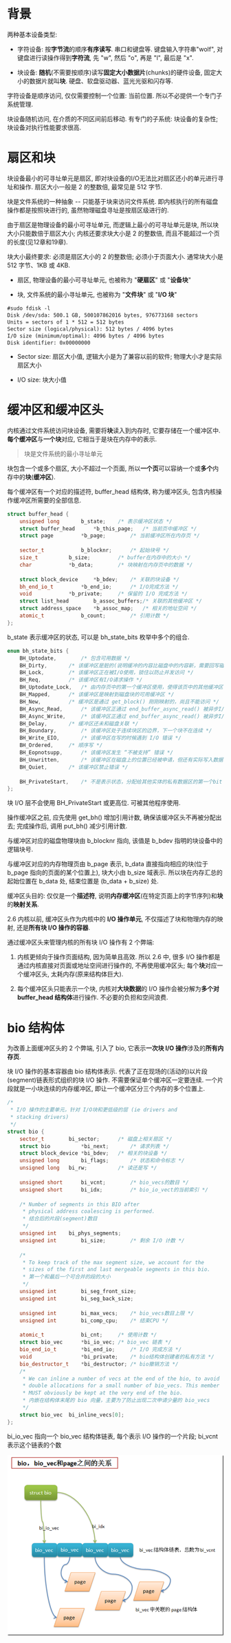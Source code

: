 
# 背景

两种基本设备类型:

* 字符设备: 按**字节流**的顺序**有序读写**. 串口和键盘等. 键盘输入字符串"wolf", 对键盘进行读操作得到**字符流**, 先 "w", 然后 "o", 再是 "l", 最后是 "x".

* 块设备: **随机**(不需要按顺序)读写**固定大小数据片**(chunks)的硬件设备, 固定大小的数据片就叫**块**. 硬盘、软盘驱动器、蓝光光驱和闪存等.

字符设备是顺序访问, 仅仅需要控制一个位置: 当前位置. 所以不必提供一个专门子系统管理.

块设备随机访问, 在介质的不同区间前后移动. 有专门的子系统: 块设备的复杂性; 块设备对执行性能要求很高.

# 扇区和块

块设备最小的可寻址单元是扇区, 即对块设备的I/O无法比对扇区还小的单元进行寻址和操作. 扇区大小一般是 2 的整数倍, 最常见是 512 字节.

块是文件系统的一种抽象 -- 只能基于块来访问文件系统. 即内核执行的所有磁盘操作都是按照块进行的, 虽然物理磁盘寻址是按扇区级进行的.

由于扇区是物理设备的最小可寻址单元, 而逻辑上最小的可寻址单元是块, 所以块大小只能数倍于扇区大小; 内核还要求块大小是 2 的整数倍, 而且不能超过一个页的长度(见12章和19章).

块大小最终要求: 必须是扇区大小的 2 的整数倍; 必须小于页面大小. 通常块大小是 512 字节、1KB 或 4KB.

* 扇区, 物理设备的最小可寻址单元, 也被称为 "**硬扇区**" 或 "**设备块**"

* 块, 文件系统的最小寻址单元, 也被称为 "**文件块**" 或 "**I/O 块**"


```
#sudo fdisk -l
Disk /dev/sda: 500.1 GB, 500107862016 bytes, 976773168 sectors
Units = sectors of 1 * 512 = 512 bytes
Sector size (logical/physical): 512 bytes / 4096 bytes
I/O size (minimum/optimal): 4096 bytes / 4096 bytes
Disk identifier: 0x00000000
```

* Sector size: 扇区大小值, 逻辑大小是为了兼容以前的软件; 物理大小才是实际扇区大小

* I/O size: 块大小值

# 缓冲区和缓冲区头

内核通过文件系统访问块设备, 需要将**块**读入到内存时, 它要存储在一个缓冲区中. **每个缓冲区**与**一个块**对应, 它相当于是块在内存中的表示.

> 块是文件系统的最小寻址单元

块包含一个或多个扇区, 大小不超过一个页面, 所以**一个页**可以容纳一个或**多个**内存中的**块**(**缓冲区**).

每个缓冲区有一个对应的描述符, buffer_head 结构体, 称为缓冲区头, 包含内核操作缓冲区所需要的全部信息.

```cpp
struct buffer_head {
    unsigned long 		b_state;	/* 表示缓冲区状态 */
    struct buffer_head 		*b_this_page;	/* 当前页中缓冲区 */
    struct page 		*b_page;     	/* 当前缓冲区所在内存页 */

    sector_t 			b_blocknr;   	/* 起始块号 */
    size_t 			b_size;      	/* buffer在内存中的大小 */
    char 			*b_data;    	/* 块映射在内存页中的数据 */

    struct block_device 	*b_bdev; 	/* 关联的块设备 */
    bh_end_io_t 		*b_end_io;  	/* I/O完成方法 */
    void 			*b_private;   	/* 保留的 I/O 完成方法 */
    struct list_head 		b_assoc_buffers;/* 关联的其他缓冲区 */
    struct address_space	*b_assoc_map;	/* 相关的地址空间 */
    atomic_t 			b_count;      	/* 引用计数 */
};
```

b_state 表示缓冲区的状态, 可以是 bh_state_bits 枚举中多个的组合.

```cpp
enum bh_state_bits {
    BH_Uptodate,    	/* 包含可用数据 */
    BH_Dirty,    	/* 该缓冲区是脏的(说明缓冲的内容比磁盘中的内容新，需要回写磁盘) */
    BH_Lock,    	/* 该缓冲区正在被I/O使用，锁住以防止并发访问 */
    BH_Req,        	/* 该缓冲区有I/O请求操作 */
    BH_Uptodate_Lock,	/* 由内存页中的第一个缓冲区使用，使得该页中的其他缓冲区 */
    BH_Mapped,    	/* 该缓冲区是映射到磁盘块的可用缓冲区 */
    BH_New,        	/* 缓冲区是通过 get_block() 刚刚映射的，尚且不能访问 */
    BH_Async_Read,    	/* 该缓冲区正通过 end_buffer_async_read() 被异步I/O读操作使用 */
    BH_Async_Write,    	/* 该缓冲区正通过 end_buffer_async_read() 被异步I/O写操作使用 */
    BH_Delay,    	/* 缓冲区还未和磁盘关联 */
    BH_Boundary,    	/* 该缓冲区处于连续块区的边界，下一个块不在连续 */
    BH_Write_EIO,    	/* 该缓冲区在写的时候遇到 I/O 错误 */
    BH_Ordered,    	/* 顺序写 */
    BH_Eopnotsupp,    	/* 该缓冲区发生 “不被支持” 错误 */
    BH_Unwritten,    	/* 该缓冲区在磁盘上的位置已经被申请，但还有实际写入数据 */
    BH_Quiet,    	/* 该缓冲区禁止错误 */

    BH_PrivateStart,	/* 不是表示状态，分配给其他实体的私有数据区的第一个bit */
};
```

块 I/O 层不会使用 BH_PrivateStart 或更高位. 可被其他程序使用.

操作缓冲区之前, 应先使用 get_bh() 增加引用计数, 确保该缓冲区头不再被分配出去; 完成操作后, 调用 put_bh() 减少引用计数.

与缓冲区对应的磁盘物理块由 b_blocknr 指向, 该值是 b_bdev 指明的块设备中的逻辑块号.

与缓冲区对应的内存物理页由 b_page 表示, b_data 直接指向相应的块(位于 b_page 指向的页面的某个位置上), 块大小由 b_size 域表示. 所以块在内存汇总的起始位置在 b_data 处, 结束位置是 (b_data + b_size) 处.

缓冲区头目的: 仅仅是一个**描述符**, 说明**内存缓冲区**(在特定页面上的字节序列)和**块**的**映射关系**.

2.6 内核以前, 缓冲区头作为内核中的 **I/O 操作单元**, 不仅描述了块和物理内存的映射, 还是**所有块 I/O 操作的容器**.

通过缓冲区头来管理内核的所有块 I/O 操作有 2 个弊端:

1. 内核更倾向于操作页面结构, 因为简单且高效. 所以 2.6 中, 很多 I/O 操作都是通过内核直接对页面或地址空间进行操作的, 不再使用缓冲区头; 每个**块**对应一个缓冲区头, 太耗内存(原来结构体巨大).

2. 每个缓冲区头只能表示一个块, 内核对**大块数据**的 I/O 操作会被分解为**多个对 buffer_head 结构体**进行操作. 不必要的负担和空间浪费.

# bio 结构体

为改善上面缓冲区头的 2 个弊端, 引入了 bio, 它表示**一次块 I/O 操作**涉及的**所有内存页**.

块 I/O 操作的基本容器由 bio 结构体表示. 代表了正在现场的(活动的)以片段(segment)链表形式组织的块 I/O 操作. 不需要保证单个缓冲区一定要连续. 一个片段就是一小块连续的内存缓冲区, 即让一个缓冲区分三个内存的多个位置上.

```cpp
/*
 * I/O 操作的主要单元，针对 I/O块和更低级的层 (ie drivers and
 * stacking drivers)
 */
struct bio {
    sector_t      	bi_sector;    	/* 磁盘上相关扇区 */
    struct bio        	*bi_next;    	/* 请求列表 */
    struct block_device	*bi_bdev; 	/* 相关的块设备 */
    unsigned long     	bi_flags;    	/* 状态和命令标志 */
    unsigned long	bi_rw;        	/* 读还是写 */

    unsigned short   	bi_vcnt;    	/* bio_vecs的数目 */
    unsigned short   	bi_idx;        	/* bio_io_vect的当前索引 */

    /* Number of segments in this BIO after
     * physical address coalescing is performed.
     * 结合后的片段(segment)数目
     */
    unsigned int	bi_phys_segments;
    unsigned int        bi_size;    	/* 剩余 I/O 计数 */

    /*
     * To keep track of the max segment size, we account for the
     * sizes of the first and last mergeable segments in this bio.
     * 第一个和最后一个可合并的段的大小
     */
    unsigned int        bi_seg_front_size;
    unsigned int        bi_seg_back_size;

    unsigned int        bi_max_vecs; 	/* bio_vecs数目上限 */
    unsigned int        bi_comp_cpu;    /* 结束CPU */

    atomic_t        	bi_cnt;    	/* 使用计数 */
    struct bio_vec   	*bi_io_vec;	/* bio_vec 链表 */
    bio_end_io_t        *bi_end_io; 	/* I/O 完成方法 */
    void            	*bi_private;    /* bio结构体创建者的私有方法 */
    bio_destructor_t    *bi_destructor;	/* bio撤销方法 */
    /*
     * We can inline a number of vecs at the end of the bio, to avoid
     * double allocations for a small number of bio_vecs. This member
     * MUST obviously be kept at the very end of the bio.
     * 内嵌在结构体末尾的 bio 向量，主要为了防止出现二次申请少量的 bio_vecs
     */
    struct bio_vec 	bi_inline_vecs[0];
};
```

bi_io_vec 指向一个 bio_vec 结构体链表, 每个表示 I/O 操作的一个片段; bi_vcnt 表示这个链表的个数

![2021-06-22-20-56-37.png](./images/2021-06-22-20-56-37.png)

